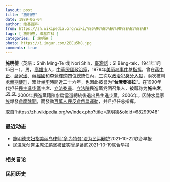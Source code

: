 ```yaml
---
layout: post
title: "施明德"
date: 1989-06-04
author: 维基百科
from: https://zh.wikipedia.org/wiki/%E6%96%BD%E6%98%8E%E5%BE%B7
tags: [ 施明德, 维基百科 ]
categories: [ 施明德 ]
photo: https://i.imgur.com/2BEu5h8.jpg
comments: true
---
```

<div class="mw-parser-output">
<p><b>施明德</b>（英語：<span lang="en">Shih Ming-Te 或 Nori Shih</span>，<a href="/wiki/%E8%87%BA%E7%81%A3%E8%A9%B1" title="臺灣話">臺灣話</a>：<span lang="nan"><style data-mw-deduplicate="TemplateStyles:r58929728">.mw-parser-output .sans-serif{font-family:-apple-system,BlinkMacSystemFont,"Segoe UI",Roboto,Lato,"Helvetica Neue",Helvetica,Arial,sans-serif}</style><span class="sans-serif"><span lang="nan">Sì Bêng-tek</span></span></span>，1941年1月15日<span class="useeditintro" title="Template:BLP editintro">－</span>），男，<a href="/wiki/%E9%AB%98%E9%9B%84%E5%B8%82" title="高雄市">高雄市</a>人，<a href="/wiki/%E4%B8%AD%E8%8F%AF%E6%B0%91%E5%9C%8B" title="中華民國">中華民國</a><a href="/wiki/%E6%94%BF%E6%B2%BB%E5%AE%B6" title="政治家">政治家</a>，1979年<a href="/wiki/%E7%BE%8E%E4%B8%BD%E5%B2%9B%E4%BA%8B%E4%BB%B6" class="mw-redirect" title="美丽岛事件">美丽岛事件</a>总<a href="/wiki/%E6%8C%87%E6%8C%A5" class="mw-redirect mw-disambig" title="指挥">指挥</a>，曾在<a href="/wiki/%E8%94%A3%E4%B8%AD%E6%AD%A3" title="蔣中正">蔣中正</a>、<a href="/wiki/%E5%9A%B4%E5%AE%B6%E6%B7%A6" title="嚴家淦">嚴家淦</a>、<a href="/wiki/%E8%94%A3%E7%B6%93%E5%9C%8B" title="蔣經國">蔣經國</a>和<a href="/wiki/%E6%9D%8E%E7%99%BB%E8%BC%9D" title="李登輝">李登輝</a>这四位<a href="/wiki/%E4%B8%AD%E8%8F%AF%E6%B0%91%E5%9C%8B%E7%B8%BD%E7%B5%B1" title="中華民國總統">總統</a>任內，三次以<a href="/wiki/%E6%94%BF%E6%B2%BB%E7%8A%AF" title="政治犯">政治犯</a><a href="/wiki/%E8%BA%AB%E5%88%86" class="mw-redirect" title="身分">身分</a><a href="/wiki/%E5%85%A5%E7%8D%84" class="mw-redirect" title="入獄">入獄</a>，兩次被判處<a href="/wiki/%E7%84%A1%E6%9C%9F%E5%BE%92%E5%88%91" title="無期徒刑">無期徒刑</a>，累計<a href="/wiki/%E5%9D%90%E7%89%A2" class="mw-redirect mw-disambig" title="坐牢">坐牢</a>時間近二十六年，也因此被誉为“<b>台灣曼德拉</b>”。在1990年代担任<a href="/wiki/%E6%B0%91%E4%B8%BB%E9%80%B2%E6%AD%A5%E9%BB%A8" title="民主進步黨">民主進步黨</a>主席、<a href="/wiki/%E7%AB%8B%E6%B3%95%E9%99%A2#立法委員" title="立法院">立法委員</a>、<a href="/wiki/%E7%AB%8B%E6%B3%95%E9%99%A2" title="立法院">立法院</a>民進黨党团召集人，被尊称为<b>施主席</b>。<sup id="cite_ref-2" class="reference"><a href="#cite_note-2">[2]</a></sup> <sup id="cite_ref-3" class="reference"><a href="#cite_note-3">[3]</a></sup> 2000年民進黨籍<a href="/wiki/%E9%99%B3%E6%B0%B4%E6%89%81" title="陳水扁">陳水扁</a>當選總統後退出<a href="/wiki/%E6%B0%91%E4%B8%BB%E9%80%B2%E6%AD%A5%E9%BB%A8" title="民主進步黨">民主進步黨</a>。2006年，因<a href="/wiki/%E9%99%B3%E6%B0%B4%E6%89%81%E5%AE%B6%E6%97%8F" class="mw-redirect" title="陳水扁家族">陳水扁家族</a>爆發<a href="/wiki/%E6%89%81%E5%AE%B6%E5%BC%8A%E6%A1%88" class="mw-disambig" title="扁家弊案">貪腐醜聞</a>，而發動<a href="/wiki/%E7%99%BE%E8%90%AC%E4%BA%BA%E6%B0%91%E5%8F%8D%E8%B2%AA%E5%80%92%E6%89%81%E9%81%8B%E5%8B%95" class="mw-redirect" title="百萬人民反貪倒扁運動">百萬人民反貪倒扁運動</a>，并且担任总指挥。
</p>
</div><noscript><img src="//zh.wikipedia.org/wiki/Special:CentralAutoLogin/start?type=1x1" alt="" title="" width="1" height="1" style="border: none; position: absolute;"></noscript>
<div class="printfooter">取自“<a dir="ltr" href="https://zh.wikipedia.org/w/index.php?title=施明德&amp;oldid=68299948">https://zh.wikipedia.org/w/index.php?title=施明德&amp;oldid=68299948</a>”</div><div id="recent-news"><h3>最近动态</h3><ul><li><a href="https://nodebe4.github.io/waimei/2021-10-22/%E6%96%BD%E6%98%8E%E5%BE%B7%E5%A4%AB%E5%A6%87%E6%8C%87%E7%BE%8E%E4%B8%BD%E5%B2%9B%E5%BE%8B%E5%B8%88-%E5%A4%9A%E4%B8%BA%E7%89%B9%E5%8A%A1-%E6%B2%A1%E4%B8%BA%E6%B0%91%E8%BF%90%E8%BE%A9%E6%8A%A4" title="施明德夫妇指美丽岛律师“多为特务”没为民运辩护—— 民进党“线民”风波延烧，民进党前主席施明德昨晚指控，美丽岛事件中的十五位辩护律师，没一位在法庭上替民主运动辩护。其妻更直言，除了尤清、吕传胜外...">施明德夫妇指美丽岛律师“多为特务”没为民运辩护</a><time>2021-10-22</time><a class="tag">联合早报</a></li>
<li><a href="https://nodebe4.github.io/waimei/2021-10-19/%E6%B0%91%E8%BF%9B%E5%85%9A%E5%88%9B%E5%85%9A%E4%B8%BB%E5%B8%AD%E6%B1%9F%E9%B9%8F%E5%9D%9A%E8%A2%AB%E8%AF%81%E5%AE%9E%E6%9B%BE%E6%98%AF%E5%8D%A7%E5%BA%95" title="民进党创党主席江鹏坚被证实曾是卧底—— 台湾民进党前主席施明德今天（19日）证实，创党主席江鹏坚在过世前一年告诉他，自己是调查局训练班出身，并曾对党外人士进行监控。 据台湾《联合报》报道，施明德...">民进党创党主席江鹏坚被证实曾是卧底</a><time>2021-10-19</time><a class="tag">联合早报</a></li>
</ul></div><div id="open-opinion"><h3>相关言论</h3><ul></ul></div><div id="mjls-record"><h3>民间历史</h3><ul></ul></div>